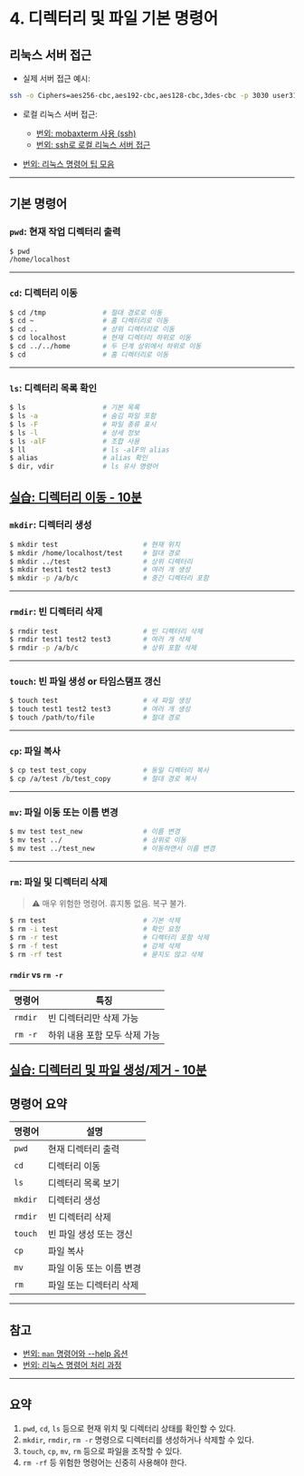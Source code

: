 # 4. 디렉터리 및 파일 기본 명령어

## 리눅스 서버 접근

- 실제 서버 접근 예시:

```bash
ssh -o Ciphers=aes256-cbc,aes192-cbc,aes128-cbc,3des-cbc -p 3030 user31@210.216.165.57
```

- 로컬 리눅스 서버 접근:

  - [번외: mobaxterm 사용 (ssh)](extra/mobaxterm.md)
  - [번외: ssh로 로컬 리눅스 서버 접근](extra/ssh.md)

- [번외: 리눅스 명령어 팁 모음](extra/tip.md)

---

## 기본 명령어

### `pwd`: 현재 작업 디렉터리 출력

```bash
$ pwd
/home/localhost
```

---

### `cd`: 디렉터리 이동

```bash
$ cd /tmp              # 절대 경로로 이동
$ cd ~                 # 홈 디렉터리로 이동
$ cd ..                # 상위 디렉터리로 이동
$ cd localhost         # 현재 디렉터리 하위로 이동
$ cd ../../home        # 두 단계 상위에서 하위로 이동
$ cd                   # 홈 디렉터리로 이동
```

---

### `ls`: 디렉터리 목록 확인

```bash
$ ls                   # 기본 목록
$ ls -a                # 숨김 파일 포함
$ ls -F                # 파일 종류 표시
$ ls -l                # 상세 정보
$ ls -alF              # 조합 사용
$ ll                   # ls -alF의 alias
$ alias                # alias 확인
$ dir, vdir            # ls 유사 명령어
```

## [실습: 디렉터리 이동 - 10분](training/move.md)



### `mkdir`: 디렉터리 생성

```bash
$ mkdir test                     # 현재 위치
$ mkdir /home/localhost/test     # 절대 경로
$ mkdir ../test                  # 상위 디렉터리
$ mkdir test1 test2 test3        # 여러 개 생성
$ mkdir -p /a/b/c                # 중간 디렉터리 포함
```

---

### `rmdir`: 빈 디렉터리 삭제

```bash
$ rmdir test                     # 빈 디렉터리 삭제
$ rmdir test1 test2 test3        # 여러 개 삭제
$ rmdir -p /a/b/c                # 상위 포함 삭제
```

---

### `touch`: 빈 파일 생성 or 타임스탬프 갱신

```bash
$ touch test                     # 새 파일 생성
$ touch test1 test2 test3        # 여러 개 생성
$ touch /path/to/file            # 절대 경로
```

---

### `cp`: 파일 복사

```bash
$ cp test test_copy              # 동일 디렉터리 복사
$ cp /a/test /b/test_copy        # 절대 경로 복사
```

---

### `mv`: 파일 이동 또는 이름 변경

```bash
$ mv test test_new               # 이름 변경
$ mv test ../                    # 상위로 이동
$ mv test ../test_new            # 이동하면서 이름 변경
```

---

### `rm`: 파일 및 디렉터리 삭제

> ⚠️ 매우 위험한 명령어. 휴지통 없음. 복구 불가.

```bash
$ rm test                        # 기본 삭제
$ rm -i test                     # 확인 요청
$ rm -r test                     # 디렉터리 포함 삭제
$ rm -f test                     # 강제 삭제
$ rm -rf test                    # 묻지도 않고 삭제
```

#### `rmdir` vs `rm -r`

| 명령어     | 특징                           |
|------------|--------------------------------|
| `rmdir`    | 빈 디렉터리만 삭제 가능        |
| `rm -r`    | 하위 내용 포함 모두 삭제 가능  |

## [실습: 디렉터리 및 파일 생성/제거 - 10분](training/create_delete.md)


## 명령어 요약

| 명령어 | 설명                         |
|--------|------------------------------|
| `pwd`  | 현재 디렉터리 출력           |
| `cd`   | 디렉터리 이동                |
| `ls`   | 디렉터리 목록 보기           |
| `mkdir`| 디렉터리 생성                |
| `rmdir`| 빈 디렉터리 삭제             |
| `touch`| 빈 파일 생성 또는 갱신       |
| `cp`   | 파일 복사                    |
| `mv`   | 파일 이동 또는 이름 변경     |
| `rm`   | 파일 또는 디렉터리 삭제      |

---

## 참고

- [번외: `man` 명령어와 --help 옵션](extra/man.md)
- [번외: 리눅스 명령어 처리 과정](extra/process.md)

---

## 요약

1. `pwd`, `cd`, `ls` 등으로 현재 위치 및 디렉터리 상태를 확인할 수 있다.
2. `mkdir`, `rmdir`, `rm -r` 명령으로 디렉터리를 생성하거나 삭제할 수 있다.
3. `touch`, `cp`, `mv`, `rm` 등으로 파일을 조작할 수 있다.
4. `rm -rf` 등 위험한 명령어는 신중히 사용해야 한다.
